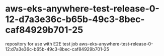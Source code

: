 # aws-eks-anywhere-test-release-0-12-d7a3e36c-b65b-49c3-8bec-caf84929b701-25
repository for use with E2E test job aws-eks-anywhere-test-release-0-12:d7a3e36c-b65b-49c3-8bec-caf84929b701-25
